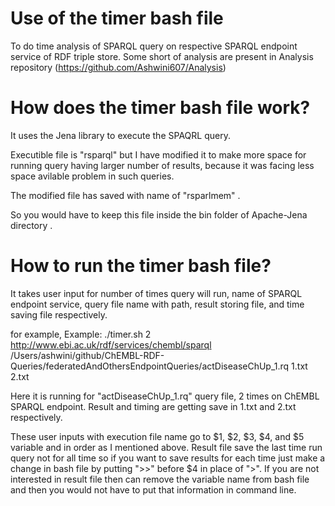 # Use of the timer bash file

To do time analysis of SPARQL query on respective SPARQL endpoint service of RDF triple store.
Some short of analysis are present in Analysis repository (https://github.com/Ashwini607/Analysis)

# How does the timer bash file work?

It uses the Jena library to execute the SPAQRL query. 

Executible file is "rsparql" but I have modified it to make more space for running query having larger number of results, because it was facing less space avilable problem in such queries. 

The modified file has saved with name of "rsparlmem" .

So you would have to keep this file inside the bin folder of Apache-Jena directory .

# How to run the timer bash file?

It takes user input for number of times query will run, name of SPARQL endpoint service, query file name with path, result storing file, and time saving file respectively.

for example,  Example: ./timer.sh 2 http://www.ebi.ac.uk/rdf/services/chembl/sparql /Users/ashwini/github/ChEMBL-RDF-Queries/federatedAndOthersEndpointQueries/actDiseaseChUp_1.rq 1.txt 2.txt

Here it is running for  "actDiseaseChUp_1.rq" query file, 2 times on ChEMBL SPARQL endpoint. Result and timing are getting save in 1.txt and 2.txt respectively.

These user inputs with execution file name go to $1, $2, $3, $4, and $5 variable and in order as I mentioned above. Result file save the last time run query not for all time so if you want to save results for each time just make a change in bash file by putting ">>" before $4 in place of ">". If you are not interested in result file then can remove the variable name from bash file and then you would not have to put that information in command line.
